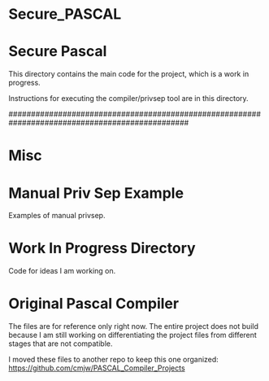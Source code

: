 # Secure_PASCAL
 
# Secure Pascal
This directory contains the main code for the project, which is a work in progress.

Instructions for executing the compiler/privsep tool are in this directory.

################################################################################################
# Misc

# Manual Priv Sep Example
Examples of manual privsep.

# Work In Progress Directory
Code for ideas I am working on.

# Original Pascal Compiler 
The files are for reference only right now. The entire project does not build because I am 
still working on differentiating the project files from different stages that are not compatible.

I moved these files to another repo to keep this one organized:
https://github.com/cmjw/PASCAL_Compiler_Projects
